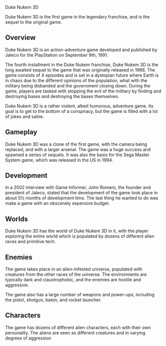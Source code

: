 Duke Nukem 3D

Duke Nukem 3D is the first game in the legendary franchise, and is the sequel to the original game.

## Overview

Duke Nukem 3D is an action-adventure game developed and published by Jaleco for the PlayStation on September 9th, 1991.

The fourth installment in the Duke Nukem franchise, Duke Nukem 3D is the long awaited sequel to the game that was originally released in 1986. The game consists of 4 episodes and is set in a dystopian future where Earth is in chaos due to the different opinions of the population, what with the military being disbanded and the government closing down. During the game, players are tasked with stopping the evil of the military by finding and destroying bases and destroying the bases themselves.

Duke Nukem 3D is a rather violent, albeit humorous, adventure game. Its goal is to get to the bottom of a conspiracy, but the game is filled with a lot of jokes and satire.

## Gameplay

Duke Nukem 3D was a clone of the first game, with the camera being replaced, and with a larger arsenal. The game was a huge success and spawned a series of sequels. It was also the basis for the Sega Master System game, which was released in the US in 1994.

## Development

In a 2002 interview with Game Informer, John Romero, the founder and president of Jaleco, stated that the development of the game took place in about 5½ months of development time. The last thing he wanted to do was make a game with an obscenely expensive budget.

## Worlds

Duke Nukem 3D has the world of Duke Nukem 3D in it, with the player exploring the entire world which is populated by dozens of different alien races and primitive tech.

## Enemies

The game takes place in an alien-infested universe, populated with creatures from the other races of the universe. The environments are typically dark and claustrophobic, and the enemies are hostile and aggressive.

The game also has a large number of weapons and power-ups, including the pistol, shotgun, baton, and rocket launcher.

## Characters

The game has dozens of different alien characters, each with their own personality. The aliens are seen as different creatures and in varying degrees of aggression